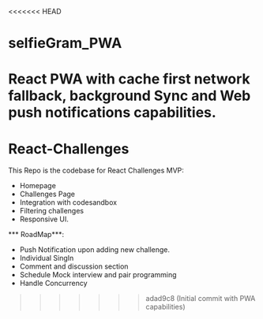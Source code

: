 <<<<<<< HEAD
# selfieGram_PWA
React PWA with cache first network fallback, background Sync and Web push notifications capabilities.
=======
# React-Challenges
This Repo is the codebase for React Challenges 
MVP:
* Homepage
* Challenges Page
* Integration with codesandbox 
* Filtering challenges
* Responsive UI.  

*** RoadMap***:
* Push Notification upon adding new challenge.
* Individual SingIn
* Comment and discussion section
* Schedule Mock interview and pair programming
* Handle Concurrency
>>>>>>> adad9c8 (Initial commit with PWA capabilities)
